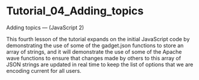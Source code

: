 Tutorial_04_Adding_topics
=========================

Adding topics — (JavaScript 2)

This fourth lesson of the tutorial expands on the initial JavaScript code by demonstrating the use of some of the gadget.json functions to store an array of strings, and it will demonstrate the use of some of the Apache wave functions to ensure that changes made by others to this array of JSON strings are updated in real time to keep the list of options that we are encoding current for all users.

